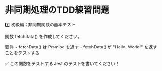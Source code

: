 # 非同期処理のTDD練習問題

1️⃣ 初級編：非同期関数の基本テスト

関数 fetchData() を作成してください。

要件
	•	fetchData() は Promise<string> を返す
	•	fetchData() が "Hello, World!" を返すことをテストする

✅ この関数をテストする Jest のテストを書いてください！
